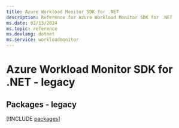 ```yaml
---
title: Azure Workload Monitor SDK for .NET
description: Reference for Azure Workload Monitor SDK for .NET
ms.date: 02/13/2024
ms.topic: reference
ms.devlang: dotnet
ms.service: workloadmonitor
---
```

# Azure Workload Monitor SDK for .NET - legacy
## Packages - legacy
[!INCLUDE [packages](workload-monitor-index.md)]